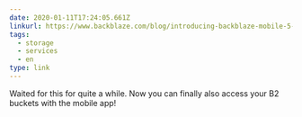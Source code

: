 ```yaml
---
date: 2020-01-11T17:24:05.661Z  
linkurl: https://www.backblaze.com/blog/introducing-backblaze-mobile-5-0-with-b2-support/
tags:
  - storage
  - services
  - en
type: link
---
```

Waited for this for quite a while. Now you can finally also access your B2 buckets with the mobile app!
